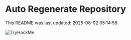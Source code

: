 # Auto Regenerate Repository

This README was last updated: 2025-08-02 05:14:58

 ![TryHackMe](https://tryhackme.com/badge/533634)